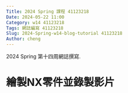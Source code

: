 ```yaml
---
Title: 2024 Spring 課程 41123218
Date: 2024-05-22 11:00
Category: w14 41123218
Tags: 網誌編寫 41123218
Slug: 2024-Spring-w14-blog-tutorial 41123218
Author: cheng
---
```


2024 Spring 第十四周網誌撰寫.

<!-- PELICAN_END_SUMMARY -->

# 繪製NX零件並錄製影片